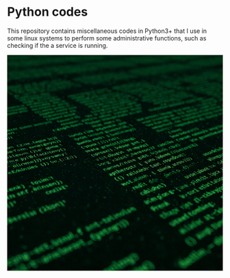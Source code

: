 # Python codes


This repository contains miscellaneous codes in Python3+ that I use in some linux systems to perform some administrative functions, such as checking if the a service is running.

<img src="python_codes.jpg" >